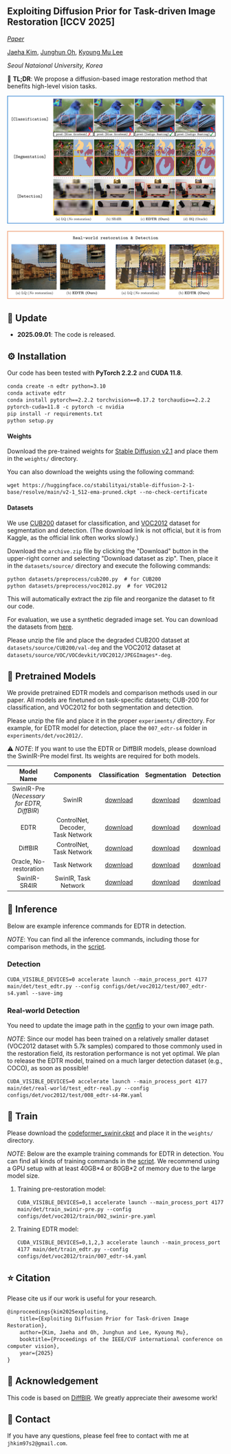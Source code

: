 ## Exploiting Diffusion Prior for Task-driven Image Restoration [ICCV 2025]

[*Paper*](https://www.arxiv.org/abs/2507.22459)
<!-- | [Project Page](https://0x3f3f3f3fun.github.io/projects/diffbir/) -->

[Jaeha Kim](https://jaehakim97.github.io/), [Junghun Oh](https://cv.snu.ac.kr/index.php/students/), [Kyoung Mu Lee](https://cv.snu.ac.kr/index.php/kmlee/)

*Seoul Nataional University, Korea*

:bookmark_tabs: **TL;DR**: We propose a diffusion-based image restoration method that benefits high-level vision tasks.

<p align="center">
    <img src="assets/Figure.png">
</p>

<p align="center">
    <img src="assets/Figure-RW.png">
</p>

## <a name="update"></a>:loudspeaker: Update

- **2025.09.01**: The code is released.

## <a name="installation"></a>:gear: Installation

Our code has been tested with **PyTorch 2.2.2** and **CUDA 11.8**.

```shell
conda create -n edtr python=3.10
conda activate edtr
conda install pytorch==2.2.2 torchvision==0.17.2 torchaudio==2.2.2 pytorch-cuda=11.8 -c pytorch -c nvidia
pip install -r requirements.txt
python setup.py
```

#### Weights

Download the pre-trained weights for [Stable Diffusion v2.1](https://huggingface.co/stabilityai/stable-diffusion-2-1-base) and place them in the `weights/` directory.

You can also download the weights using the following command:

```shell
wget https://huggingface.co/stabilityai/stable-diffusion-2-1-base/resolve/main/v2-1_512-ema-pruned.ckpt --no-check-certificate
```

#### Datasets

We use [CUB200](https://www.kaggle.com/datasets/wenewone/cub2002011?select=CUB_200_2011) dataset for classification, and [VOC2012](https://www.kaggle.com/datasets/gopalbhattrai/pascal-voc-2012-dataset) dataset for segmentation and detection.
(The download link is not official, but it is from Kaggle, as the official link often works slowly.)

Download the `archive.zip` file by clicking the "Download" button in the upper-right corner and selecting "Download dataset as zip". Then, place it in the `datasets/source/` directory and execute the following commands:

```shell
python datasets/preprocess/cub200.py  # for CUB200
python datasets/preprocess/voc2012.py  # for VOC2012
```

This will automatically extract the zip file and reorganize the dataset to fit our code.

For evaluation, we use a synthetic degraded image set. You can download the datasets from [here](https://drive.google.com/drive/folders/1T6jIG_7g7bxuXtN0AN4y9hkRdMazopsu?usp=sharing).

Please unzip the file and place the degraded CUB200 dataset at `datasets/source/CUB200/val-deg` and the VOC2012 dataset at `datasets/source/VOC/VOCdevkit/VOC2012/JPEGImages*-deg`.

## <a name="pretrained_models"></a>:floppy_disk: Pretrained Models

We provide pretrained EDTR models and comparison methods used in our paper. All models are finetuned on task-specific datasets; CUB-200 for classification, and VOC2012 for both segmentation and detection.

Please unzip the file and place it in the proper `experiments/` directory. For example, for EDTR model for detection, place the `007_edtr-s4` folder in `experiments/det/voc2012/`.

:warning: *NOTE*: If you want to use the EDTR or DiffBIR models, please download the SwinIR-Pre model first. Its weights are required for both models.

| Model Name | Components | Classification | Segmentation | Detection |
| :---------: | :----------: | :----------: | :----------: | :----------: |
| SwinIR-Pre (*Necessary for EDTR, DiffBIR*) | SwinIR | [download](https://drive.google.com/drive/folders/14dwwZcopQZT38cQSmbocWIcTAhTWGQwJ?usp=sharing) | [download](https://drive.google.com/drive/folders/1kV_YR8XhVFvRs8Un0TRd5YX0ozt5rs9x?usp=sharing)<br> | [download](https://drive.google.com/drive/folders/1ZMrUN979ztSEICI15ckm2t4osK-eGkhn?usp=sharing) |
| EDTR | ControlNet, Decoder, Task Network  | [download](https://drive.google.com/drive/folders/1ixzwST08z-GSzHTwlEq4bbLqaNLjuX67?usp=sharing) | [download](https://drive.google.com/drive/folders/1HdB_W4EDKSdF_xAumeYH-08GxsqxtbQR?usp=sharing)<br> | [download](https://drive.google.com/drive/folders/1RdoqT-WBW4Ob2Y-5SgNampBqIPuXmw63?usp=sharing) |
| DiffBIR | ControlNet, Task Network | [download](https://drive.google.com/drive/folders/1Y0oJF5jdfUH7HZTEurS8ebYUmD7O_QWS?usp=sharing) | [download](https://drive.google.com/drive/folders/1-c5PPW4WmsuPI3c-vIjlzYZRN4KakWg8?usp=sharing)<br> | [download](https://drive.google.com/drive/folders/1RjF5KgWmWMsEJ1y1Cc7zmpifv3gY5ekY?usp=sharing) |
| Oracle, No-restoration | Task Network | [download](https://drive.google.com/drive/folders/1gADdsLerO7Fp7JpFg_6eq__D2E2xnfoV?usp=sharing) | [download](https://drive.google.com/drive/folders/1OFcGZ7BCpIQtKExCT_0GlzW0wz2mCxDS?usp=sharing)<br> | [download](https://drive.google.com/drive/folders/1cofnSOjRwMjJRNCZdKDEJec213dDK7ti?usp=sharing) |
| SwinIR-SR4IR | SwinIR, Task Network | [download](https://drive.google.com/drive/folders/10px0ydE1CIlxcoRdjDpLSJSCp4xAPIdn?usp=sharing) | [download](https://drive.google.com/drive/folders/1zu0avJSQYfYKFWbCEtLXq4aCC9M-wH1e?usp=sharing)<br> | [download](https://drive.google.com/drive/folders/1_5x-gTgyADNjeQqZh8bHKf_i1OFRX10n?usp=sharing) |


## <a name="inference"></a>:rocket: Inference

Below are example inference commands for EDTR in detection.

*NOTE*: You can find all the inference commands, including those for comparison methods, in the [script](script.sh).

### Detection

```shell
CUDA_VISIBLE_DEVICES=0 accelerate launch --main_process_port 4177 main/det/test_edtr.py --config configs/det/voc2012/test/007_edtr-s4.yaml --save-img
```

### Real-world Detection

You need to update the image path in the [config](https://github.com/JaehaKim97/EDTR/blob/b47740fa536688e00dae3aa35f42d0743195c6b4/configs/det/voc2012/test/008_edtr-s4-RW.yaml#L106) to your own image path.

*NOTE*: Since our model has been trained on a relatively smaller dataset (VOC2012 dataset with 5.7k samples) compared to those commonly used in the restoration field, its restoration performance is not yet optimal. We plan to release the EDTR model, trained on a much larger detection dataset (e.g., COCO), as soon as possible!

```shell
CUDA_VISIBLE_DEVICES=0 accelerate launch --main_process_port 4177 main/det/real-world/test_edtr-real.py --config configs/det/voc2012/test/008_edtr-s4-RW.yaml
```

## <a name="train"></a>:wrench: Train

Please download the [codeformer_swinir.ckpt](https://huggingface.co/lxq007/DiffBIR-v2/resolve/main/codeformer_swinir.ckpt) and place it in the `weights/` directory.

*NOTE*: Below are the example training commands for EDTR in detection. You can find all kinds of training commands in the [script](script.sh). We recommend using a GPU setup with at least 40GB\*4 or 80GB\*2 of memory due to the large model size.

1. Training pre-restoration model:
    
    ```shell
    CUDA_VISIBLE_DEVICES=0,1 accelerate launch --main_process_port 4177 main/det/train_swinir-pre.py --config configs/det/voc2012/train/002_swinir-pre.yaml
    ```

2. Training EDTR model:

    ```shell
    CUDA_VISIBLE_DEVICES=0,1,2,3 accelerate launch --main_process_port 4177 main/det/train_edtr.py --config configs/det/voc2012/train/007_edtr-s4.yaml
    ```

## :star: Citation

Please cite us if our work is useful for your research.

```
@inproceedings{kim2025exploiting,
    title={Exploiting Diffusion Prior for Task-driven Image Restoration},
    author={Kim, Jaeha and Oh, Junghun and Lee, Kyoung Mu},
    booktitle={Proceedings of the IEEE/CVF international conference on computer vision},
    year={2025}
}
```

## :clap: Acknowledgement

This code is based on [DiffBIR](https://github.com/XPixelGroup/DiffBIR). We greatly appreciate their awesome work!

## :e-mail: Contact

If you have any questions, please feel free to contact with me at `jhkim97s2@gmail.com`.
